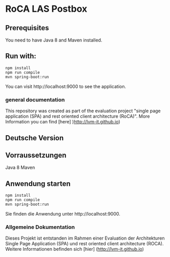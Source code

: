 # RoCA LAS Postbox

## Prerequisites
You need to have Java 8 and Maven installed.

## Run with:

```
npm install
npm run compile
mvn spring-boot:run
```
You can visit http://localhost:9000 to see the application.

### general documentation

This repository was created as part of the evaluation project "single page application (SPA) and rest oriented client architecture (RoCA)". More Information you can find [here] )http://lvm-it.github.io) 


## Deutsche Version

## Vorraussetzungen
Java 8
Maven

## Anwendung starten

```
npm install
npm run compile
mvn spring-boot:run
```
Sie finden die Anwendung unter http://localhost:9000.

### Allgemeine Dokumentation

Dieses Projekt ist entstanden im Rahmen einer Evaluation der Architekturen Single Page Application (SPA) und rest oriented client architecture (ROCA). Weitere Informationen befinden sich [hier] (http://lvm-it.github.io)
